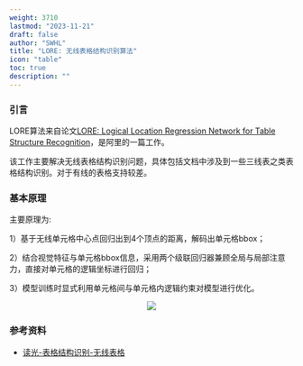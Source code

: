 ```yaml
---
weight: 3710
lastmod: "2023-11-21"
draft: false
author: "SWHL"
title: "LORE: 无线表格结构识别算法"
icon: "table"
toc: true
description: ""
---
```


### 引言
LORE算法来自论文[LORE: Logical Location Regression Network for Table Structure Recognition](https://arxiv.org/abs/2303.03730)，是阿里的一篇工作。

该工作主要解决无线表格结构识别问题，具体包括文档中涉及到一些三线表之类表格结构识别。对于有线的表格支持较差。


### 基本原理
主要原理为:

1）基于无线单元格中心点回归出到4个顶点的距离，解码出单元格bbox；

2）结合视觉特征与单元格bbox信息，采用两个级联回归器兼顾全局与局部注意力，直接对单元格的逻辑坐标进行回归；

3）模型训练时显式利用单元格间与单元格内逻辑约束对模型进行优化。

<div align="center">
    <img src="https://www.modelscope.cn/api/v1/models/damo/cv_resnet-transformer_table-structure-recognition_lore/repo?Revision=master&FilePath=./description/Pipeline.png&View=true">
</div>

### 参考资料
- [读光-表格结构识别-无线表格](https://www.modelscope.cn/models/damo/cv_resnet-transformer_table-structure-recognition_lore/summary)